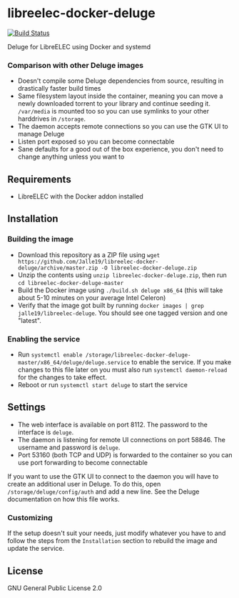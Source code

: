 # libreelec-docker-deluge

[![Build Status](https://travis-ci.org/Jalle19/libreelec-docker-deluge.svg?branch=master)](https://travis-ci.org/Jalle19/libreelec-docker-deluge)

Deluge for LibreELEC using Docker and systemd

### Comparison with other Deluge images

* Doesn't compile some Deluge dependencies from source, resulting in drastically faster build times
* Same filesystem layout inside the container, meaning you can move a newly downloaded torrent to your library and 
continue seeding it. `/var/media` is mounted too so you can use symlinks to your other harddrives in `/storage`.
* The daemon accepts remote connections so you can use the GTK UI to manage Deluge
* Listen port exposed so you can become connectable
* Sane defaults for a good out of the box experience, you don't need to change anything unless you want to

## Requirements

* LibreELEC with the Docker addon installed

## Installation

### Building the image

* Download this repository as a ZIP file using 
`wget https://github.com/Jalle19/libreelec-docker-deluge/archive/master.zip -O libreelec-docker-deluge.zip`
* Unzip the contents using `unzip libreelec-docker-deluge.zip`, then run `cd libreelec-docker-deluge-master`
* Build the Docker image using `./build.sh deluge x86_64` (this will take about 5-10 minutes on your average Intel 
Celeron)
* Verify that the image got built by running `docker images | grep jalle19/libreelec-deluge`. You should see one 
tagged version and one "latest".

### Enabling the service

* Run `systemctl enable /storage/libreelec-docker-deluge-master/x86_64/deluge/deluge.service` to enable the service. 
If you make changes to this file later on you must also run `systemctl daemon-reload` for the changes to take effect.
* Reboot or run `systemctl start deluge` to start the service

## Settings

* The web interface is available on port 8112. The password to the interface is `deluge`.
* The daemon is listening for remote UI connections on port 58846. The username and password is `deluge`.
* Port 53160 (both TCP and UDP) is forwarded to the container so you can use port forwarding to become connectable

If you want to use the GTK UI to connect to the daemon you will have to create an additional user in Deluge. To do this, 
open `/storage/deluge/config/auth` and add a new line. See the Deluge documentation on how this file works.

### Customizing

If the setup doesn't suit your needs, just modify whatever you have to and follow the steps from the `Installation` 
section to rebuild the image and update the service.

## License

GNU General Public License 2.0
